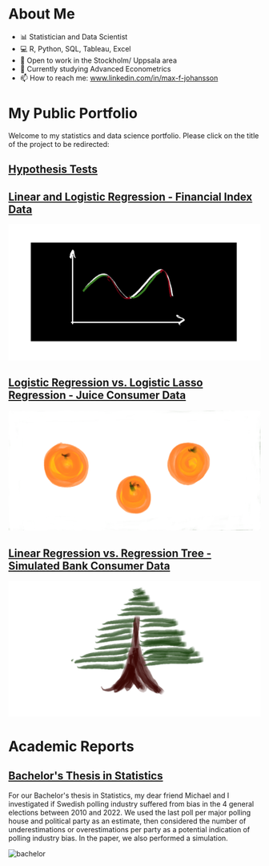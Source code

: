 # About Me
- 📊 Statistician and Data Scientist
- 💻 R, Python, SQL, Tableau, Excel
- 🔭 Open to work in the Stockholm/ Uppsala area
- 🌱 Currently studying Advanced Econometrics
- 📫 How to reach me: www.linkedin.com/in/max-f-johansson

# My Public Portfolio
Welcome to my statistics and data science portfolio. Please click on the title of the project to be redirected:

## [Hypothesis Tests](https://muddaj.github.io/Portfolio-Hypothesis-Testing/)

## [Linear and Logistic Regression - Financial Index Data](https://muddaj.github.io/Portfolio-case-1/)
![daily-returns](Assets/graph.png)

## [Logistic Regression vs. Logistic Lasso Regression - Juice Consumer Data](https://muddaj.github.io/Portfolio-case-2/)
![orange](Assets/orange.png)

## [Linear Regression vs. Regression Tree - Simulated Bank Consumer Data](https://muddaj.github.io/Portfolio-case-3/)
![tree](Assets/tree.png)

# Academic Reports

## [Bachelor's Thesis in Statistics](https://urn.kb.se/resolve?urn=urn:nbn:se:uu:diva-495793)
For our Bachelor's thesis in Statistics, my dear friend Michael and I investigated if Swedish polling industry suffered from bias in the 4 general elections between 2010 and 2022. We used the last poll per major polling house and political party as an estimate, then considered the number of underestimations or overestimations per party as a potential indication of polling industry bias. In the paper, we also performed a simulation.

![bachelor]()
